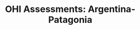 ---
type: ohi-assessment
layout: page
title: "OHI Assessments: Argentina-Patagonia"
name: "Argentina-Patagonia"
bg_image: "/images/banners/fish-school.jpg"
---